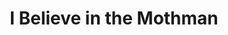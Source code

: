 ---
layout: jim-frankenstein
title: I Believe in the Mothman
album_link: https://open.spotify.com/album/1GmX76Xij1oQSQO64pdyh3
short_name: i-believe-in-the-mothman

song_name: I Believe in the Mothman
song_description: You ever feel like someone's watching you from the dark? Yeah, that’s Mothman—those red eyes, man, they don’t just see you... they know you.

spotify_id: 1XYIPEImKDAN9kzzcYPhDC

lyrics: |-
    #### Verse 1
    I saw Mothman in the sky
    He had great big wings and some deep red eyes
    And coincidentally, so did I
    I was feeling pretty rough cuz I got too high

    #### Verse 2
    Late at night one Saturday
    On the bridge I built from yesterday
    He flew with me a little way
    Then he swoop real low and I hear him say

    #### Chorus
    What did he tell me?
    I'm the Mothman
    Burn ya bridges baby

    #### Verse 3
    I saw Mothman in my sleep
    He spoke to me like a father
    Said, Son, these waters mighty deep
    And this bridge you're on look pretty weak

    #### Chorus
    What did he tell me?
    I'm the Mothman
    Big spooky lamp-lover

    #### Bridge
    I believe in the Mothman
    And he believes in me

    #### Verse 4
    I saw Mothman in the sky
    Great big wings, deep red eyes
    No one knows til the day they die
    Just where the Mothman flies

song_credits: |-
    Written and Recorded in Minneapolis by Brian Reed
---